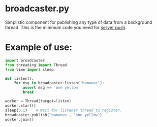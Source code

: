 # broadcaster.py

Simplistic component for publishing any type of data from a background thread. This is the minimum code you need for [server push](https://www.w3schools.com/html/html5_serversentevents.asp).


# Example of use:

```python
import broadcaster
from threading import Thread
from time import sleep

def listen():
    for msg in broadcaster.listen('bananas'):
        assert msg == 'one yellow'
        break

worker = Thread(target=listen)
worker.start()
sleep(0.1)    # Wait for listener thread to register.
broadcaster.publish('bananas', 'one yellow')
worker.join()
```
